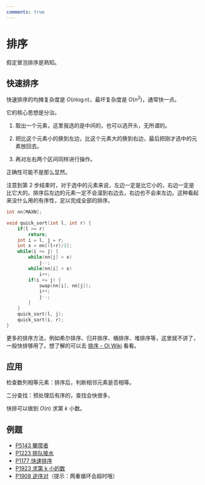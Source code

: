 ```yaml
---
comments: true
---
```


# 排序

假定冒泡排序是熟知。

## 快速排序

快速排序的均摊复杂度是 $O(n\log n)$，最坏复杂度是 $O(n^2)$，通常快一点。

它的核心思想是分治。

1. 取出一个元素，这里我选的是中间的，也可以选开头，无所谓的。

2. 把比这个元素小的换到左边，比这个元素大的换到右边，最后把刚才选中的元素放回去。

3. 再对左右两个区间同样进行操作。

正确性可能不是那么显然。

注意到第 2 步结束时，对于选中的元素来说，左边一定是比它小的，右边一定是比它大的。排序后左边的元素一定不会溜到右边去，右边也不会来左边。这种看起来没什么用的有序性，足以完成全部的排序。

```cpp
int nn[MAXN];

void quick_sort(int l, int r) {
    if(l >= r)
        return;
    int i = l, j = r;
    int x = nn[(l+r)/2];
    while(i <= j) {
        while(nn[j] > x)
            j--;
        while(nn[i] < x)
            i++;
        if(i <= j) {
            swap(nn[i], nn[j]);
            i++;
            j--;
        }
    }
    quick_sort(l, j);
    quick_sort(i, r);
}
```

更多的排序方法，例如希尔排序、归并排序、桶排序、堆排序等，这里就不讲了，一般快排够用了。想了解的可以去 [排序 - OI Wiki](https://oi-wiki.org/basic/sort-intro/) 看看。

## 应用

检查数列相等元素：排序后，判断相邻元素是否相等。

二分查找：预处理后有序的，查找会快很多，

快排可以做到 $O(n)$ 求第 $k$ 小数。

## 例题

- [P5143 攀爬者](https://www.luogu.com.cn/problem/P5143)
- [P1223 排队接水](https://www.luogu.com.cn/problem/P1223)
- [P1177 快速排序](https://www.luogu.com.cn/problem/P1177)
- [P1923 求第 k 小的数 ](https://www.luogu.com.cn/problem/P1923)
- [P1908 逆序对](https://www.luogu.com.cn/problem/P1908)（提示：两重循环会超时哦）
